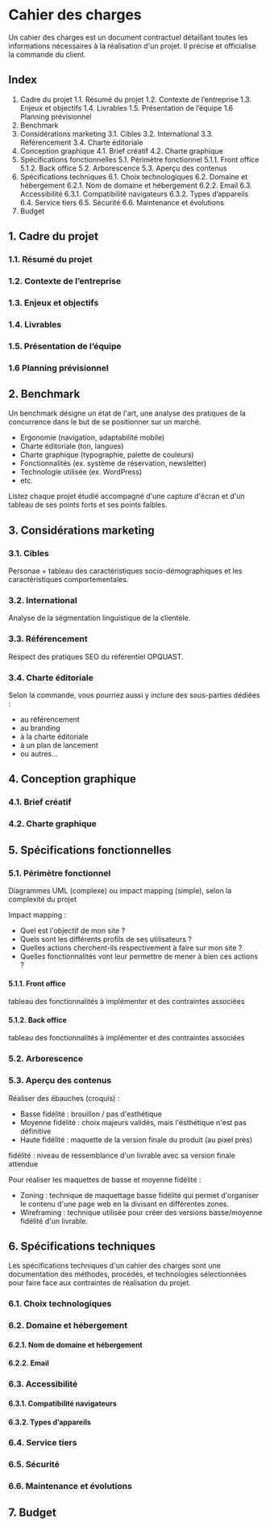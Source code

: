 # Cahier des charges

Un cahier des charges est un document contractuel détaillant toutes les informations nécessaires à la réalisation d'un projet.
Il précise et officialise la commande du client.

## Index

1. Cadre du projet
1.1. Résumé du projet
1.2. Contexte de l’entreprise
1.3. Enjeux et objectifs
1.4. Livrables
1.5. Présentation de l’équipe
1.6 Planning prévisionnel
2. Benchmark
3. Considérations marketing
3.1. Cibles
3.2. International
3.3. Référencement
3.4. Charte éditoriale
4. Conception graphique
4.1. Brief créatif
4.2. Charte graphique
5. Spécifications fonctionnelles
5.1. Périmètre fonctionnel
5.1.1. Front office
5.1.2. Back office
5.2. Arborescence
5.3. Aperçu des contenus
6. Spécifications techniques
6.1. Choix technologiques
6.2. Domaine et hébergement
6.2.1. Nom de domaine et hébergement
6.2.2. Email
6.3. Accessibilité
6.3.1. Compatibilité navigateurs
6.3.2. Types d’appareils
6.4. Service tiers
6.5. Sécurité
6.6. Maintenance et évolutions
7. Budget

## 1. Cadre du projet
### 1.1. Résumé du projet
### 1.2. Contexte de l’entreprise
### 1.3. Enjeux et objectifs
### 1.4. Livrables
### 1.5. Présentation de l’équipe
### 1.6 Planning prévisionnel

## 2. Benchmark
Un benchmark désigne un état de l'art, une analyse des pratiques de la concurrence dans le but de se positionner sur un marché.

* Ergonomie (navigation, adaptabilité mobile)
* Charte éditoriale (ton, langues)
* Charte graphique (typographie, palette de couleurs)
* Fonctionnalités (ex. système de réservation, newsletter)
* Technologie utilisée (ex. WordPress)
* etc.

Listez chaque projet étudié accompagné d'une capture d'écran et d'un tableau de ses points forts et ses points faibles.

## 3. Considérations marketing

### 3.1. Cibles
Personae + tableau des caractéristiques socio-démographiques et les caractéristiques comportementales.

### 3.2. International

Analyse de la ségmentation linguistique de la clientèle.

### 3.3. Référencement

Respect des pratiques SEO du référentiel OPQUAST.

### 3.4. Charte éditoriale

Selon la commande, vous pourriez aussi y inclure des sous-parties dédiées :
* au référencement
* au branding
* à la charte éditoriale
* à un plan de lancement
* ou autres...

## 4. Conception graphique
### 4.1. Brief créatif
### 4.2. Charte graphique

## 5. Spécifications fonctionnelles
### 5.1. Périmètre fonctionnel

Diagrammes UML (complexe) ou impact mapping (simple), selon la complexité du projet

Impact mapping :
* Quel est l'objectif de mon site ?
* Quels sont les différents profils de ses utilisateurs ?
* Quelles actions cherchent-ils respectivement à faire sur mon site ?
* Quelles fonctionnalités vont leur permettre de mener à bien ces actions ?

#### 5.1.1. Front office

tableau des fonctionnalités à implémenter et des contraintes associées

#### 5.1.2. Back office

tableau des fonctionnalités à implémenter et des contraintes associées

### 5.2. Arborescence

### 5.3. Aperçu des contenus

Réaliser des ébauches (croquis) :
* Basse fidélité : brouillon / pas d'esthétique
* Moyenne fidélité : choix majeurs validés, mais l'ésthétique n'est pas définitive
* Haute fidélité : maquette de la version finale du produit (au pixel près)

fidélité : niveau de ressemblance d'un livrable avec sa version finale attendue

Pour réaliser les maquettes de basse et moyenne fidélité :
* Zoning : technique de maquettage basse fidélité qui permet d'organiser le contenu d'une page web en la divisant en différentes zones.
* Wireframing : technique utilisée pour créer des versions basse/moyenne fidélité d'un livrable.


## 6. Spécifications techniques

Les spécifications techniques d'un cahier des charges sont une documentation des méthodes, procédés, et technologies sélectionnées pour faire face aux contraintes de réalisation du projet.

### 6.1. Choix technologiques
### 6.2. Domaine et hébergement
#### 6.2.1. Nom de domaine et hébergement
#### 6.2.2. Email
### 6.3. Accessibilité
#### 6.3.1. Compatibilité navigateurs
#### 6.3.2. Types d’appareils
### 6.4. Service tiers
### 6.5. Sécurité
### 6.6. Maintenance et évolutions

## 7. Budget

